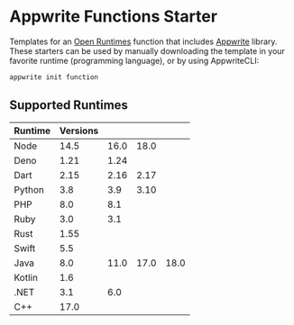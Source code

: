 # Appwrite Functions Starter

Templates for an [Open Runtimes](https://github.com/open-runtimes/open-runtimes) function that
includes [Appwrite](https://github.com/appwrite/appwrite) library. These starters can be used by manually downloading
the template in your favorite runtime (programming language), or by using AppwriteCLI:

```bash
appwrite init function
```

## Supported Runtimes

| Runtime | Versions  |      |      |       |
|---------|-----------|------|------|-------|
| Node    | 14.5      | 16.0 | 18.0 |       |
| Deno    | 1.21      | 1.24 |      |       |
| Dart    | 2.15      | 2.16 | 2.17 |       |
| Python  | 3.8       | 3.9  | 3.10 |       |
| PHP     | 8.0       | 8.1  |      |       |
| Ruby    | 3.0       | 3.1  |      |       |
| Rust    | 1.55      |      |      |       |
| Swift   | 5.5       |      |      |       |
| Java    | 8.0       | 11.0 | 17.0 | 18.0  |
| Kotlin  | 1.6       |      |      |       |
| .NET    | 3.1       | 6.0  |      |       |
| C++     | 17.0      |      |      |       |

